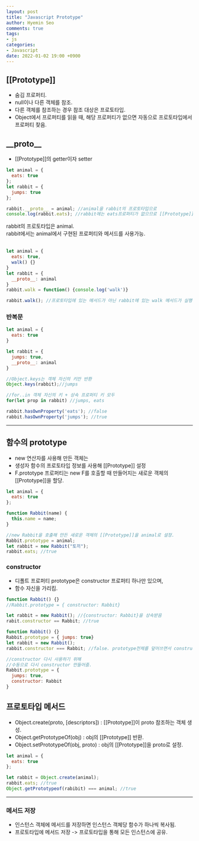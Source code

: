 ```yaml
---
layout: post
title: "Javascript Prototype"
author: Hyemin Seo
comments: true
tags:
- js
categories:
- Javascript
date: 2022-01-02 19:00 +0900
---
```


## [[Prototype]]  
- 숨김 프로퍼티.    
- null이나 다른 객체를 참조.  
- 다른 객체를 참조하는 경우 참조 대상은 프로토타입.  
- Object에서 프로퍼티를 읽을 때, 해당 프로퍼티가 없으면 자동으로 프로토타입에서 프로퍼티 찾음.  

## \_\_proto\_\_  
- [[Prototype]]의 getter이자 setter  

```javascript
let animal = {
  eats: true
};
let rabbit = {
  jumps: true
};

rabbit.__proto__ = animal; //animal을 rabbit의 프로토타입으로
console.log(rabbit.eats); //rabbit에는 eats프로퍼티가 없으므로 [[Prototype]]이 참조하는 animal에서 eats를 읽음.
```
rabbit의 프로토타입은 animal.  
rabbit에서는 animal에서 구현된 프로퍼티와 메서드를 사용가능.  
<br/>

```javascript
let animal = {
  eats: true,
  walk() {}
}
let rabbit = {
  __proto__: animal
}
rabbit.walk = function() {console.log('walk')}

rabbit.walk(); //프로토타입에 있는 메서드가 아닌 rabbit에 있는 walk 메서드가 실행.
```

### 반복문  
```javascript
let animal = {
  eats: true
}

let rabbit = {
  jumps: true,
  __proto__: animal
}

//Object.keys는 객체 자신의 키만 반환
Object.keys(rabbit);//jumps

//for..in 객체 자신의 키 + 상속 프로퍼티 키 모두
for(let prop in rabbit) //jumps, eats

rabbit.hasOwnProperty('eats'); //false
rabbit.hasOwnProperty('jumps'); //true
```
***  

## 함수의 prototype  
- new 연산자를 사용해 만든 객체는  
- 생성자 함수의 프로토타입 정보를 사용해 [[Prototype]] 설정  
- F.prototype 프로퍼티는 new F를 호출할 때 만들어지는 새로운 객체의 [[Prototype]]을 할당.  

```javascript
let animal = {
  eats: true
};

function Rabbit(name) {
  this.name = name;
}

//new Rabbit을 호출해 만든 새로운 객체의 [[Prototype]]을 animal로 설정.
Rabbit.prototype = animal;
let rabbit = new Rabbit("토끼");
rabbit.eats; //true
```
  
### constructor
- 디폴트 프로퍼티 prototype은 constructor 프로퍼티 하나만 있으며,  
- 함수 자신을 가리킴.  

```javascript
function Rabbit() {}
//Rabbit.prototype = { constructor: Rabbit}

let rabbit = new Rabbit(); //{constructor: Rabbit}을 상속받음
rabit.constructor == Rabbit; //true
``` 

```javascript
function Rabbit() {}
Rabbit.prototype = { jumps: true}
let rabbit = new Rabbit();
rabbit.constructor === Rabbit; //false. prototype전체를 덮어쓰면서 constructor X

//constructor 다시 사용하기 위해
//수동으로 다시 constructor 만들어줌.
Rabbit.prototype = {
  jumps: true,
  constructor: Rabbit
}

```

## 프로토타입 메서드  
- Object.create(proto, [descriptors]) : [[Prototype]]이 proto 참조하는 객체 생성.  
- Object.getPrototypeOf(obj) : obj의 [[Prototype]] 반환.  
- Object.setPrototypeOf(obj, proto) : obj의 [[Prototype]]을 proto로 설정.   

```javascript
let animal = {
  eats: true
};

let rabbit = Object.create(animal);
rabbit.eats; //true
Object.getPrototypeof(rabibit) === animal; //true
```

***

### 메서드 저장  
- 인스턴스 객체에 메서드를 저장하면 인스턴스 객체당 함수가 하나씩 복사됨.  
- 프로토타입에 메서드 저장 -> 프로토타입을 통해 모든 인스턴스에 공유.  

